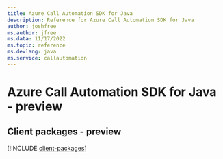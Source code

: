 ```yaml
---
title: Azure Call Automation SDK for Java
description: Reference for Azure Call Automation SDK for Java
author: joshfree
ms.author: jfree
ms.data: 11/17/2022
ms.topic: reference
ms.devlang: java
ms.service: callautomation
---
```

# Azure Call Automation SDK for Java - preview

## Client packages - preview
[!INCLUDE [client-packages](call-automation-client-index.md)]